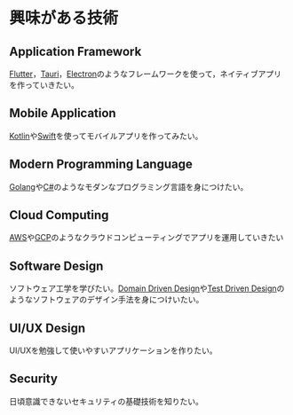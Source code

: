 # 興味がある技術

## Application Framework
[Flutter](https://flutter.dev/)，[Tauri](https://tauri.app/)，[Electron](https://www.electronjs.org/)のようなフレームワークを使って，ネイティブアプリを作っていきたい。

## Mobile Application
[Kotlin](https://kotlinlang.org/)や[Swift](https://www.swift.com/)を使ってモバイルアプリを作ってみたい。

## Modern Programming Language
[Golang](https://go.dev/)や[C#](https://learn.microsoft.com/en-us/dotnet/csharp/)のようなモダンなプログラミング言語を身につけたい。

## Cloud Computing
[AWS](https://aws.amazon.com/)や[GCP](https://cloud.google.com/)のようなクラウドコンピューティングでアプリを運用していきたい
## Software Design
ソフトウェア工学を学びたい。[Domain Driven Design](https://en.wikipedia.org/wiki/Domain-driven_design)や[Test Driven Design](https://en.wikipedia.org/wiki/Test-driven_development)のようなソフトウェアのデザイン手法を身につけいたい。

## UI/UX Design
UI/UXを勉強して使いやすいアプリケーションを作りたい。

## Security
日頃意識できないセキュリティの基礎技術を知りたい。